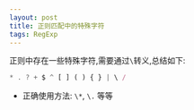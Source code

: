 ```yaml
---
layout: post
title: 正则匹配中的特殊字符
tags: RegExp
---
```


正则中存在一些特殊字符,需要通过`\`转义,总结如下:
```js
* . ? + $ ^ [ ] ( ) { } | \ /
```
- 正确使用方法: `\*`, `\.` 等等